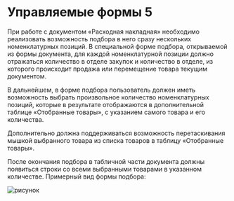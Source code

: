 # Управляемые формы 5

При работе с документом «Расходная накладная» необходимо реализовать возможность подбора в него сразу нескольких номенклатурных позиций. В специальной форме подбора, открываемой из формы документа, для каждой номенклатурной позиции должно отражаться количество в отделе закупок и количество в отделе, из которого происходит продажа или перемещение товара текущим документом.

В дальнейшем, в форме подбора пользователь должен иметь возможность выбрать произвольное количество номенклатурных позиций, которые в результате отображаются в дополнительной таблице «Отобранные товары», с указанием самого товара и его количества.

Дополнительно должна поддерживаться возможность перетаскивания мышкой выбранного товара из списка товаров в таблицу «Отобранные товары».

После окончания подбора в табличной части документа должны появиться строки со всеми выбранными товарами в указанном количестве. Примерный вид формы подбора:

![рисунок](https://github.com/SpaceHead1C/Spec/blob/master/doc/src/5.5.png)
